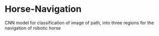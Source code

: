 # Horse-Navigation
CNN model for classification of image of path, into three regions for the navigation of robotic horse
